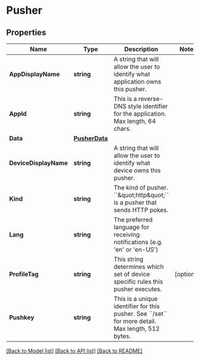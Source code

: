 # Pusher

## Properties

Name | Type | Description | Notes
------------ | ------------- | ------------- | -------------
**AppDisplayName** | **string** | A string that will allow the user to identify what application owns this pusher. | 
**AppId** | **string** | This is a reverse-DNS style identifier for the application. Max length, 64 chars. | 
**Data** | [**PusherData**](PusherData.md) |  | 
**DeviceDisplayName** | **string** | A string that will allow the user to identify what device owns this pusher. | 
**Kind** | **string** | The kind of pusher. &#x60;&#x60;\&quot;http\&quot;&#x60;&#x60; is a pusher that sends HTTP pokes. | 
**Lang** | **string** | The preferred language for receiving notifications (e.g. &#39;en&#39; or &#39;en-US&#39;) | 
**ProfileTag** | **string** | This string determines which set of device specific rules this pusher executes. | [optional] 
**Pushkey** | **string** | This is a unique identifier for this pusher. See &#x60;&#x60;/set&#x60;&#x60; for more detail. Max length, 512 bytes. | 

[[Back to Model list]](../README.md#documentation-for-models) [[Back to API list]](../README.md#documentation-for-api-endpoints) [[Back to README]](../README.md)


